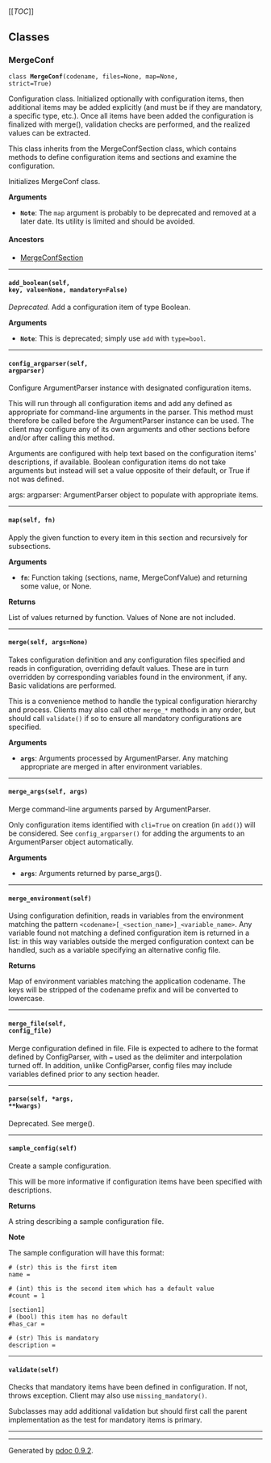 # 

[[_TOC_]]

## Classes
    

###  MergeConf

<code>class <b>MergeConf</b>(codename, files=None, map=None, strict=True)</code>

  

  
Configuration class.  Initialized optionally with configuration items, then
additional items may be added explicitly (and must be if they are mandatory,
a specific type, etc.).  Once all items have been added the configuration is
finalized with merge(), validation checks are performed, and the realized
values can be extracted.

This class inherits from the MergeConfSection class, which contains methods
to define configuration items and sections and examine the configuration.

Initializes MergeConf class.
  

**Arguments**

* **`Note`**: The `map` argument is probably to be deprecated and removed at a
  later date.  Its utility is limited and should be avoided.
  

#### Ancestors
  * [MergeConfSection](docs/mergeconfsection.md#MergeConfSection)

  

---

####  <code>add_boolean(self, key, value=None, mandatory=False)</code>

  

  
_Deprecated._  Add a configuration item of type Boolean.
  

**Arguments**

* **`Note`**: This is deprecated; simply use `add` with `type=bool`.
  

  

---

####  <code>config_argparser(self, argparser)</code>

  

  
Configure ArgumentParser instance with designated configuration items.

This will run through all configuration items and add any defined as
appropriate for command-line arguments in the parser.  This method must
therefore be called before the ArgumentParser instance can be used.  The
client may configure any of its own arguments and other sections before
and/or after calling this method.

Arguments are configured with help text based on the configuration items'
descriptions, if available.  Boolean configuration items do not take
arguments but instead will set a value opposite of their default, or True
if not was defined.

args:
  argparser: ArgumentParser object to populate with appropriate items.
  

  

---

####  <code>map(self, fn)</code>

  

  
Apply the given function to every item in this section and recursively for
subsections.
  

**Arguments**

* **`fn`**: Function taking (sections, name, MergeConfValue) and returning some
    value, or None.

  
**Returns**

List of values returned by function.  Values of None are not included.

  

---

####  <code>merge(self, args=None)</code>

  

  
Takes configuration definition and any configuration files specified and
reads in configuration, overriding default values.  These are in turn
overridden by corresponding variables found in the environment, if any.
Basic validations are performed.

This is a convenience method to handle the typical configuration
hierarchy and process.  Clients may also call other `merge_*` methods in
any order, but should call `validate()` if so to ensure all mandatory
configurations are specified.
  

**Arguments**

* **`args`**: Arguments processed by ArgumentParser.  Any matching appropriate
    are merged in after environment variables.
  

  

---

####  <code>merge_args(self, args)</code>

  

  
Merge command-line arguments parsed by ArgumentParser.

Only configuration items identified with `cli=True` on creation
(in `add()`) will be considered.  See `config_argparser()` for adding the
arguments to an ArgumentParser object automatically.
  

**Arguments**

* **`args`**: Arguments returned by parse_args().
  

  

---

####  <code>merge_environment(self)</code>

  

  
Using configuration definition, reads in variables from the environment
matching the pattern `<codename>[_<section_name>]_<variable_name>`.  Any
variable found not matching a defined configuration item is returned in
a list: in this way variables outside the merged configuration context can
be handled, such as a variable specifying an alternative config file.
  

**Returns**

Map of environment variables matching the application codename.  The
keys will be stripped of the codename prefix and will be converted to
lowercase.

  

---

####  <code>merge_file(self, config_file)</code>

  

  
Merge configuration defined in file.  File is expected to adhere to the
format defined by ConfigParser, with `=` used as the delimiter and
interpolation turned off.  In addition, unlike ConfigParser, config files
may include variables defined prior to any section header.
  

  

---

####  <code>parse(self, *args, **kwargs)</code>

  

  
Deprecated.  See merge().
  

  

---

####  <code>sample_config(self)</code>

  

  
Create a sample configuration.

This will be more informative if configuration items have been specified
with descriptions.
  

**Returns**

A string describing a sample configuration file.

**Note**

The sample configuration will have this format:

```
# (str) this is the first item
name =

# (int) this is the second item which has a default value
#count = 1

[section1]
# (bool) this item has no default
#has_car =

# (str) This is mandatory
description =
```

  

---

####  <code>validate(self)</code>

  

  
Checks that mandatory items have been defined in configuration.  If not,
throws exception.  Client may also use `missing_mandatory()`.

Subclasses may add additional validation but should first call the parent
implementation as the test for mandatory items is primary.
  

      

---

---
Generated by [pdoc 0.9.2](https://pdoc3.github.io/pdoc).
